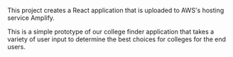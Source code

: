 This project creates a React application that is uploaded to AWS's hosting service Amplify.

This is a simple prototype of our college finder application that takes a variety of user input to determine the best choices for colleges for the end users.
